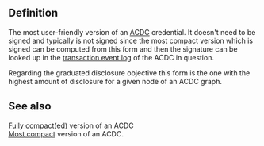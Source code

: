 ## Definition
The most user-friendly version of an [ACDC](ACDC) credential. It doesn't need to be signed and typically is not signed since the most compact version which is signed can be computed from this form and then the signature can be looked up in the [transaction event log](TEL) of the ACDC in question. 

Regarding the graduated disclosure objective this form is the one with the highest amount of disclosure for a given node of an ACDC graph.


## See also
[Fully compact(ed)](fully-compact) version of an ACDC  
[Most compact](most-compact) version of an ACDC.